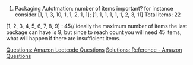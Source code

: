 1. Packaging Autotmation: number of items important? for instance consider [1, 1, 3, 10, 1, 1, 2, 1, 1];
[1, 1, 1, 1, 1, 1, 2, 3, 11]
Total items: 22

[1, 2, 3, 4, 5, 6, 7, 8, 9]  : 45// ideally the maximum number of items the last package can have is 9, but since to reach count you will need 45 items, what will happen if there are insufficient items.

[Questions: Amazon Leetcode Questions](https://leetcode.com/discuss/interview-question/344650/Amazon-Online-Assessment-Questions)
[Solutions: Reference - Amazon Questions](https://docs.google.com/document/d/1Wvsz24KQ92mTYCW34FRFasKWCHi0XXla2JTh8EDtVNo/edit#)
